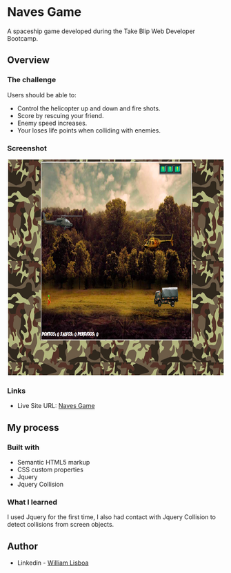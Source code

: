 # Naves Game

A spaceship game developed during the Take Blip Web Developer Bootcamp.

## Overview

### The challenge

Users should be able to:

- Control the helicopter up and down and fire shots.
- Score by rescuing your friend.
- Enemy speed increases.
- Your loses life points when colliding with enemies.

### Screenshot

<div align=center>
<img src="./images/image.png" width="500" height="500"/>
</div>

### Links

- Live Site URL: [Naves Game](https://naves-game.vercel.app/)

## My process

### Built with

- Semantic HTML5 markup
- CSS custom properties
- Jquery
- Jquery Collision

### What I learned

I used Jquery for the first time, I also had contact with Jquery Collision to detect collisions from screen objects.

## Author

- Linkedin - [William Lisboa](https://www.linkedin.com/in/william-lisboa-50340618a/)
